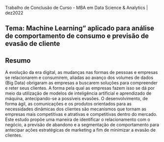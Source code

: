 Trabalho de Conclusão de Curso - MBA em Data Science &amp; Analytics | dez2022

## Tema: Machine Learning” aplicado para análise de comportamento de consumo e previsão de evasão de cliente 

## Resumo

A evolução da era digital, as mudanças nas formas de pessoas e empresas se relacionarem e consumirem, aliadas ao avanço dos volumes de dados (Big Data) obrigaram as empresas a buscarem soluções para compreender e reter seus clientes. A forma pela qual as empresas fazem isso se dá por meio da utilização de modelos de inteligência artificial e aprendizado de máquina, antecipando-se a possíveis evasões. O desenvolvimento, de forma ágil, as comunicações e os produtos orientados para as necessidades dinâmicas dos clientes são mecanismos que tornam as empresas mais competitivas e atrativas e competitivas dentro do mercado. Este estudo propõe uma maneira de identificar o relacionamento com o negócio, a previsão de abandono e a segmentação de comportamento para antecipar ações estratégicas de marketing a fim de minimizar a evasão de clientes.
